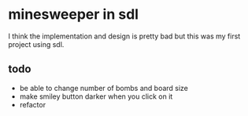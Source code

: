 # minesweeper in sdl

I think the implementation and design is pretty bad but this was my first project using sdl.

## todo

- be able to change number of bombs and board size
- make smiley button darker when you click on it
- refactor

